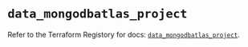 # `data_mongodbatlas_project`

Refer to the Terraform Registory for docs: [`data_mongodbatlas_project`](https://registry.terraform.io/providers/mongodb/mongodbatlas/1.11.1/docs/data-sources/project).
